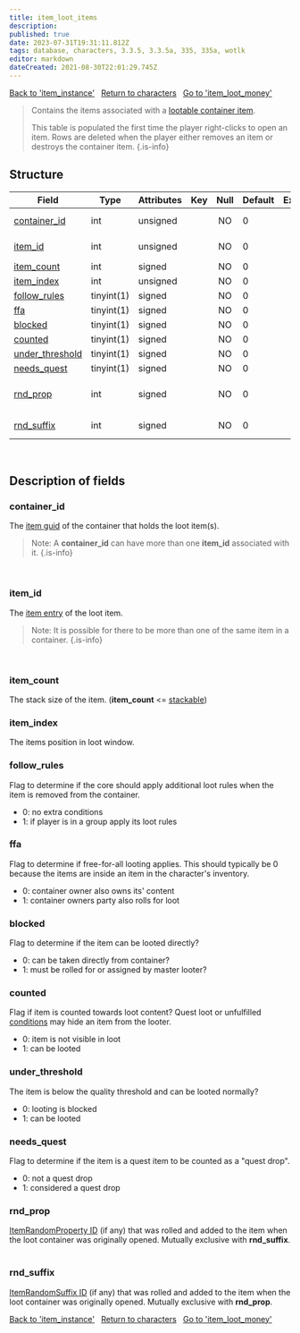 ```yaml
---
title: item_loot_items
description:
published: true
date: 2023-07-31T19:31:11.812Z
tags: database, characters, 3.3.5, 3.3.5a, 335, 335a, wotlk
editor: markdown
dateCreated: 2021-08-30T22:01:29.745Z
---
```


<a href="https://trinitycore.info/en/database/335/characters/item_instance" class="mt-5 v-btn v-btn--depressed v-btn--flat v-btn--outlined theme--light v-size--default darkblue--text text--lighten-3"><span class="v-btn__content"><i aria-hidden="true" class="v-icon notranslate v-icon--left mdi mdi-arrow-left theme--light"></i><span>Back to 'item_instance'</span></span></a>&nbsp;&nbsp;&nbsp;<a href="https://trinitycore.info/en/database/335/characters/home" class="mt-5 v-btn v-btn--depressed v-btn--flat v-btn--outlined theme--light v-size--default darkblue--text text--lighten-3"><span class="v-btn__content"><i aria-hidden="true" class="v-icon notranslate v-icon--left mdi mdi-home-outline theme--light"></i><span>Return to characters</span></span></a>&nbsp;&nbsp;&nbsp;<a href="https://trinitycore.info/en/database/335/characters/item_loot_money" class="mt-5 v-btn v-btn--depressed v-btn--flat v-btn--outlined theme--light v-size--default darkblue--text text--lighten-3"><span class="v-btn__content"><span>Go to 'item_loot_money'</span><i aria-hidden="true" class="v-icon notranslate v-icon--right mdi mdi-arrow-right theme--light"></i></span></a>

> Contains the items associated with a [lootable container item](https://aowow.trinitycore.info/?items&filter=cr=11;crs=1;crv=0).
>
> This table is populated the first time the player right-clicks to open an item. Rows are deleted when the player either removes an item or destroys the container item.
{.is-info}


## Structure

| Field | Type | Attributes | Key | Null | Default | Extra | Comment |
| --- | --- | --- | :---: | :---: | --- | --- | --- |
| [container_id](#container_id) | int | unsigned |  | NO | 0 |  | guid of container (item_instance.guid) |
| [item_id](#item_id) | int | unsigned |  | NO | 0 |  | loot item entry (item_instance.itemEntry) |
| [item_count](#item_count) | int | signed |  | NO | 0 |  | stack size |
| [item_index](#item_index) | int | unsigned |  | NO | 0 |  |  |
| [follow_rules](#follow_rules) | tinyint(1) | signed |  | NO | 0 |  | follow loot rules |
| [ffa](#ffa) | tinyint(1) | signed |  | NO | 0 |  | free-for-all |
| [blocked](#blocked) | tinyint(1) | signed |  | NO | 0 |  |  |
| [counted](#counted) | tinyint(1) | signed |  | NO | 0 |  |  |
| [under_threshold](#under_threshold) | tinyint(1) | signed |  | NO | 0 |  |  |
| [needs_quest](#needs_quest) | tinyint(1) | signed |  | NO | 0 |  | quest drop |
| [rnd_prop](#rnd_prop) | int | signed |  | NO | 0 |  | random enchantment added when originally rolled |
| [rnd_suffix](#rnd_suffix) | int | signed |  | NO | 0 |  | random suffix added when originally rolled |
&nbsp;
## Description of fields

### container_id
The [item guid](../characters/item_instance#guid) of the container that holds the loot item(s).

> Note: A **container_id** can have more than one **item_id** associated with it.
{.is-info}

&nbsp;

### item_id
The [item entry](../world/item_template#entry) of the loot item.

> Note: It is possible for there to be more than one of the same item in a container.
{.is-info}

&nbsp;

### item_count
The stack size of the item.
(**item_count** <= [stackable](../world/item_template#stackable))
&nbsp;

### item_index
The items position in loot window.
&nbsp;

### follow_rules
Flag to determine if the core should apply additional loot rules when the item is removed from the container.
* 0: no extra conditions
* 1: if player is in a group apply its loot rules
&nbsp;

### ffa
Flag to determine if free-for-all looting applies. This should typically be 0 because the items are inside an item in the character's inventory.
* 0: container owner also owns its' content
* 1: container owners party also rolls for loot
&nbsp;

### blocked
Flag to determine if the item can be looted directly?
* 0: can be taken directly from container?
* 1: must be rolled for or assigned by master looter?
&nbsp;

### counted
Flag if item is counted towards loot content? Quest loot or unfulfilled [conditions](../world/conditions) may hide an item from the looter.
* 0: item is not visible in loot
* 1: can be looted
&nbsp;

### under_threshold
The item is below the quality threshold and can be looted normally?
* 0: looting is blocked
* 1: can be looted
&nbsp;

### needs_quest
Flag to determine if the item is a quest item to be counted as a "quest drop".
* 0: not a quest drop
* 1: considered a quest drop
&nbsp;

### rnd_prop
[ItemRandomProperty ID](/files/DBC/335/itemrandomproperties#id) (if any) that was rolled and added to the item when the loot container was originally opened.
Mutually exclusive with **rnd_suffix**.
&nbsp;

### rnd_suffix
[ItemRandomSuffix ID](/files/DBC/335/itemrandomsuffix#id) (if any) that was rolled and added to the item when the loot container was originally opened.
Mutually exclusive with **rnd_prop**.
&nbsp;

<a href="https://trinitycore.info/en/database/335/characters/item_instance" class="mt-5 v-btn v-btn--depressed v-btn--flat v-btn--outlined theme--light v-size--default darkblue--text text--lighten-3"><span class="v-btn__content"><i aria-hidden="true" class="v-icon notranslate v-icon--left mdi mdi-arrow-left theme--light"></i><span>Back to 'item_instance'</span></span></a>&nbsp;&nbsp;&nbsp;<a href="https://trinitycore.info/en/database/335/characters/home" class="mt-5 v-btn v-btn--depressed v-btn--flat v-btn--outlined theme--light v-size--default darkblue--text text--lighten-3"><span class="v-btn__content"><i aria-hidden="true" class="v-icon notranslate v-icon--left mdi mdi-home-outline theme--light"></i><span>Return to characters</span></span></a>&nbsp;&nbsp;&nbsp;<a href="https://trinitycore.info/en/database/335/characters/item_loot_money" class="mt-5 v-btn v-btn--depressed v-btn--flat v-btn--outlined theme--light v-size--default darkblue--text text--lighten-3"><span class="v-btn__content"><span>Go to 'item_loot_money'</span><i aria-hidden="true" class="v-icon notranslate v-icon--right mdi mdi-arrow-right theme--light"></i></span></a>
